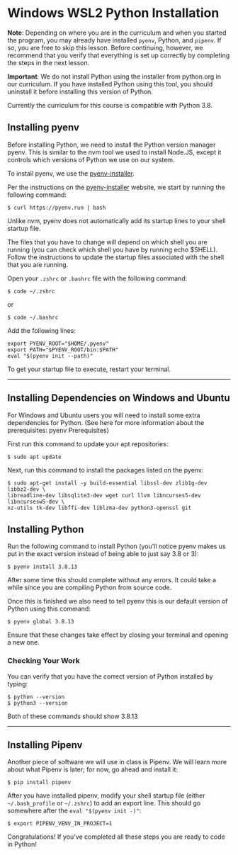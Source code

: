# Windows WSL2 Python Installation

**Note**: Depending on where you are in the curriculum and when you started the
program, you may already have installed `pyenv`, Python, and `pipenv`. If so,
you are free to skip this lesson. Before continuing, however, we recommend that
you verify that everything is set up correctly by completing the steps in the
next lesson.

**Important**: We do not install Python using the installer from python.org in
our curriculum. If you have installed Python using this tool, you should
uninstall it before installing this version of Python.

Currently the curriculum for this course is compatible with Python 3.8.

## Installing pyenv

Before installing Python, we need to install the Python version manager pyenv.
This is similar to the nvm tool we used to install Node.JS, except it controls
which versions of Python we use on our system.

To install pyenv, we use the [pyenv-installer][].

Per the instructions on the [pyenv-installer][] website, we start by running the
following command:

```console
$ curl https://pyenv.run | bash
```

[pyenv-installer]: https://github.com/pyenv/pyenv-installer

Unlike nvm, pyenv does not automatically add its startup lines to your shell
startup file.

The files that you have to change will depend on which shell you are running
(you can check which shell you have by running echo $SHELL). Follow the
instructions to update the startup files associated with the shell that you are
running.

Open your `.zshrc` or `.bashrc` file with the following command:

```console
$ code ~/.zshrc
```

or

```console
$ code ~/.bashrc
```

Add the following lines:

```text
export PYENV_ROOT="$HOME/.pyenv"
export PATH="$PYENV_ROOT/bin:$PATH"
eval "$(pyenv init --path)"
```

To get your startup file to execute, restart your terminal.

---

## Installing Dependencies on Windows and Ubuntu

For Windows and Ubuntu users you will need to install some extra dependencies
for Python. (See here for more information about the prerequisites: pyenv
Prerequisites)

First run this command to update your apt repositories:

```console
$ sudo apt update
```

Next, run this command to install the packages listed on the pyenv:

```console
$ sudo apt-get install -y build-essential libssl-dev zlib1g-dev libbz2-dev \
libreadline-dev libsqlite3-dev wget curl llvm libncurses5-dev libncursesw5-dev \
xz-utils tk-dev libffi-dev liblzma-dev python3-openssl git
```

## Installing Python

Run the following command to install Python (you'll notice pyenv makes us put in
the exact version instead of being able to just say 3.8 or 3):

```console
$ pyenv install 3.8.13
```

After some time this should complete without any errors. It could take a while
since you are compiling Python from source code.

Once this is finished we also need to tell pyenv this is our default version of
Python using this command:

```console
$ pyenv global 3.8.13
```

Ensure that these changes take effect by closing your terminal and opening a new
one.

### Checking Your Work

You can verify that you have the correct version of Python installed by typing:

```console
$ python --version
$ python3 --version
```

Both of these commands should show 3.8.13

---

## Installing Pipenv

Another piece of software we will use in class is Pipenv. We will learn more
about what Pipenv is later; for now, go ahead and install it:

```console
$ pip install pipenv
```

After you have installed pipenv, modify your shell startup file (either
`~/.bash_profile` or `~/.zshrc`) to add an export line. This should go somewhere
after the `eval "$(pyenv init -)"`:

```console
$ export PIPENV_VENV_IN_PROJECT=1
```

Congratulations! If you've completed all these steps you are ready to code in
Python!
